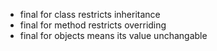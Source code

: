 - final for class restricts inheritance
- final for method restricts overriding
- final for objects means its value unchangable
